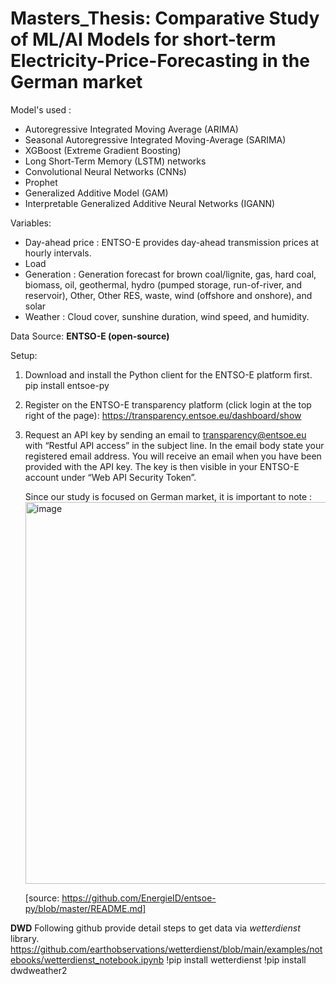# Masters_Thesis: Comparative Study of ML/AI Models for short-term Electricity-Price-Forecasting in the German market

Model's used : 
- Autoregressive Integrated Moving Average (ARIMA)
- Seasonal Autoregressive Integrated Moving-Average (SARIMA)
- XGBoost (Extreme Gradient Boosting)
- Long Short-Term Memory (LSTM) networks
- Convolutional Neural Networks (CNNs)
- Prophet
- Generalized Additive Model (GAM)
- Interpretable Generalized Additive Neural Networks (IGANN)

Variables:
- Day-ahead price : ENTSO-E provides day-ahead transmission prices at hourly intervals.
- Load 
- Generation : Generation forecast for brown coal/lignite, gas, hard coal, biomass, oil, geothermal, hydro (pumped storage, run-of-river, and reservoir), Other, Other RES, waste, wind (offshore and onshore), and solar
- Weather : Cloud cover, sunshine duration, wind speed, and humidity.

Data Source: 
**ENTSO-E (open-source)**

Setup:

1. Download and install the Python client for the ENTSO-E platform first.
   pip install entsoe-py
2. Register on the ENTSO-E transparency platform (click login at the top right of the page): https://transparency.entsoe.eu/dashboard/show
3. Request an API key by sending an email to transparency@entsoe.eu with “Restful API access” in the subject line. In the email body state your registered email address.
   You will receive an email when you have been provided with the API key. The key is then visible in your ENTSO-E account under “Web API Security Token”.

   Since our study is focused on German market, it is important to note :
   <img width="611" alt="image" src="https://github.com/user-attachments/assets/31fec171-3e0b-4275-b3e5-1af650a5c625">
   
   [source: https://github.com/EnergieID/entsoe-py/blob/master/README.md]

**DWD**
Following github provide detail steps to get data via *wetterdienst* library.
https://github.com/earthobservations/wetterdienst/blob/main/examples/notebooks/wetterdienst_notebook.ipynb
!pip install wetterdienst
!pip install dwdweather2

